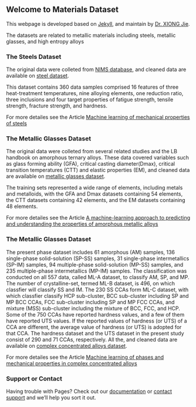 ## Welcome to Materials Dataset 

This webpage is developed based on [Jekyll](https://jekyllrb.com/), and maintain by [Dr. XIONG Jie](https://www.researchgate.net/profile/Jie-Xiong-8).

The datasets are related to metallic materials including steels, metallic glasses, and high entropy alloys



### The Steels Dataset

The original data were colleted from [NIMS database](https://mits.nims.go.jp/en/), and cleaned data are available on [steel dataset](https://github.com/George-JieXIONG/Materials-Dataset/blob/main/Chapter4/NIMS-Fatigue.csv).

This dataset contains 360 data samples comprised 16 features of three heat-treatment temperatures, nine alloying elements, one reduction ratio, three inclusions 
and four target properties of fatigue strength, tensile strength, fracture strength, and hardness.

For more detailes see the Article [Machine learning of mechanical properties of steels](https://link.springer.com/content/pdf/10.1007/s11431-020-1599-5.pdf)



### The Metallic Glasses Dataset

The original data were colleted from several related studies and the LB handbook on amorphous ternary alloys. These data covered variables such as glass forming ability (GFA), critical casting diameter(Dmax), critical transition temperatures (CTT) and elastic properties (EM), and cleaned data are available on [metallic glasses dataset](https://github.com/George-JieXIONG/Materials-Dataset/blob/main/Chapter5).

The training sets represented a wide range of elements, including metals and metalloids, with the GFA and Dmax datasets containing 54 elements, the CTT datasets containing 42 elements, and the EM datasets containing 48 elements.

For more detailes see the Article [A machine-learning approach to predicting and understanding the properties of amorphous metallic alloys](https://www.sciencedirect.com/science/article/pii/S0264127519308160)



### The Metallic Glasses Dataset

The present phase dataset includes 61 amorphous (AM) samples, 136 single-phase solid-solution (SP-SS) samples, 31 single-phase intermetallics (SP-IM) samples, 94 multiple-phase solid-solution (MP-SS) samples, and 235 multiple-phase intermetallics (MP-IM) samples. The classification was conducted on all 557 data, called ML-A dataset, to classify AM, SP, and MP. The number of crystalline-set, termed ML-B dataset, is 496, on which classfier will classify SS and IM. The 230 SS CCAs form ML-C dataset, with which classfier classify HCP sub-cluster, BCC sub-cluster including SP and MP BCC CCAs, FCC sub-cluster including SP and MP FCC CCAs, and mixture (MSS) sub-cluster including the mixture of BCC, FCC, and HCP. Some of the 750 CCAs have reported hardness values, and a few of them have reported UTS values. If the reported values of hardness (or UTS) of a CCA are different, the average value of hardness (or UTS) is adopted for that CCA. The hardness dataset and the UTS dataset in the present study consist of 290 and 71 CCAs, respectively. All the, and cleaned data are available on [complex concentrated alloys dataset](https://github.com/George-JieXIONG/Materials-Dataset/blob/main/Chapter6).


For more detailes see the Article [Machine learning of phases and mechanical properties in complex concentrated alloys](https://www.sciencedirect.com/science/article/pii/S1005030221002073)


### Support or Contact

Having trouble with Pages? Check out our [documentation](https://docs.github.com/categories/github-pages-basics/) or [contact support](https://support.github.com/contact) and we’ll help you sort it out.
